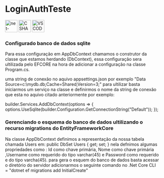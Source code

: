 # LoginAuthTeste
<div><img width="40" height="40" src="https://img.icons8.com/color/48/net-framework.png" alt="net-framework"/> <img width="40" height="40" src="https://img.icons8.com/?size=256&id=Fycm8TUhWmFU&format=png" alt="C SHARP"/> <img width="40" height="40" src="https://img.icons8.com/?size=256&id=ezj3zaVtImPg&format=png" alt="VSCODE COMUNITY"/></div>
<h3>Configurado banco de dados sqlite</h3>

Para essa configuração em AppDbContext chamamos o construtor da classe que estamos herdando (DbContext), essa configuração sera ultilizada pelo EFCORE na hora de adicionar a configuração na classe Program.cs.

uma string de conexão no aquivo appsettings.json por exemplo "Data Source=c:\mydb.db;Cache=Shared;Version=3;"
para ultilizar basta iniciarmos um serviço na classe  e definirmos o nome da string de conexão que esta no aquivo citado anteriormente por exemplo:

builder.Services.AddDbContext<AppDbContext>(options =>
{
  options.UseSqlite(builder.Configuration.GetConnectionString("Default"));
});

<h3>Gerenciando o esquema do banco de dados ultilizando o recurso migrations do EntityFrameworkCore</h3>

Na classe AppDbContext  definimos a representação da nossa tabela chamada Users em:
public DbSet<Users> Users { get; set; } nela defnimos algumas propriedades como : Id como chave primária, Nome como chave primária ,Username como requerido do tipo varchar(45) e Password como requerido e do tipo varcha(45).
para gera o esquem do banco de dados basta acessar o diretório do servidor adicionarmos o seguinte comando no .Net Core CLI = "dotnet ef migrations add InitialCreate" 


